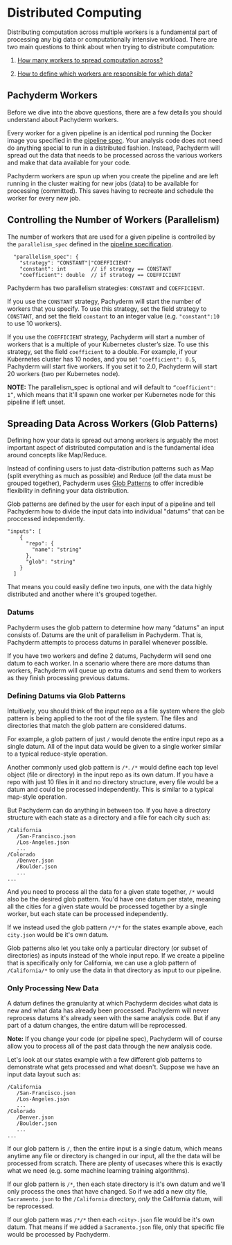 # Distributed Computing

Distributing computation across multiple workers is a fundamental part of processing any big data or computationally intensive workload. There are two main questions to think about when trying to distribute computation:

1. [How many workers to spread computation across?](#controlling-the-number-of-workers-parallelism)

2. [How to define which workers are responsible for which data?](#spreading-data-across-workers-glob-patterns)

## Pachyderm Workers

Before we dive into the above questions, there are a few details you should understand about Pachyderm workers. 

Every worker for a given pipeline is an identical pod running the Docker image you specified in the [pipeline spec](../reference/pipline_spec.html). Your analysis code does not need do anything special to run in a distributed fashion. Instead, Pachyderm will spread out the data that needs to be processed across the various workers and make that data available for your code. 

Pachyderm workers are spun up when you create the pipeline and are left running in the cluster waiting for new jobs (data) to be available for processing (committed). This saves having to recreate and schedule the worker for every new job.

## Controlling the Number of Workers (Parallelism)

The number of workers that are used for a given pipeline is controlled by the `parallelism_spec` defined in the [pipeline specification](../reference/pipline_spec.html).

```
  "parallelism_spec": {
    "strategy": "CONSTANT"|"COEFFICIENT"
    "constant": int        // if strategy == CONSTANT
    "coefficient": double  // if strategy == COEFFICIENT
```
Pachyderm has two parallelism strategies: `CONSTANT` and `COEFFICIENT`.

If you use the `CONSTANT` strategy, Pachyderm will start the number of workers that you specify. To use this strategy, set the field strategy to `CONSTANT`, and set the field `constant` to an integer value (e.g. `"constant":10` to use 10 workers).

If you use the `COEFFICIENT` strategy, Pachyderm will start a number of workers that is a multiple of your Kubernetes cluster’s size. To use this strategy, set the field `coefficient` to a double. For example, if your Kubernetes cluster has 10 nodes, and you set `"coefficient": 0.5`, Pachyderm will start five workers. If you set it to 2.0, Pachyderm will start 20 workers (two per Kubernetes node).

**NOTE:** The parallelism_spec is optional and will default to `“coefficient": 1”`, which means that it'll spawn one worker per Kubernetes node for this pipeline if left unset. 

## Spreading Data Across Workers (Glob Patterns)

Defining how your data is spread out among workers is arguably the most important aspect of distributed computation and is the fundamental idea around concepts like Map/Reduce. 

Instead of confining users to just data-distribution patterns such as Map (split everything as much as possible) and Reduce (_all_ the data must be grouped together), Pachyderm uses [Glob Patterns](https://en.wikipedia.org/wiki/Glob_(programming)) to offer incredible flexibility in defining your data distribution. 

 Glob patterns are defined by the user for each input of a pipeline and tell Pachyderm how to divide the input data into individual "datums" that can be proccessed independently. 

```
"inputs": [
    {
      "repo": {
        "name": "string"
      },
      "glob": "string"
    }
  ]
```
That means you could easily define two inputs, one with the data highly distributed and another where it's grouped together. 

### Datums

Pachyderm uses the glob pattern to determine how many “datums” an input consists of. Datums are the unit of parallelism in Pachyderm. That is, Pachyderm attempts to process datums in parallel whenever possible.

If you have two workers and define 2 datums, Pachyderm will send one datum to each worker. In a scenario where there are more datums than workers, Pachyderm will queue up extra datums and send them to workers as they finish processing previous datums. 

### Defining Datums via Glob Patterns

Intuitively, you should think of the input repo as a file system where the glob pattern is being applied to the root of the file system. The files and directories that match the glob pattern are considered datums.

For example, a glob pattern of just `/` would denote the entire input repo as a single datum. All of the input data would be given to a single worker similar to a typical reduce-style operation.

Another commonly used glob pattern is `/*`. `/*` would define each top level object (file or directory) in the input repo as its own datum. If you have a repo with just 10 files in it and no directory structure, every file would be a datum and could be processed independently. This is similar to a  typical map-style operation.

But Pachyderm can do anything in between too. If you have a directory structure with each state as a directory and a file for each city such as:

```
/California
   /San-Francisco.json
   /Los-Angeles.json
   ...
/Colorado
   /Denver.json
   /Boulder.json
   ...
...
```
And you need to process all the data for a given state together, `/*` would also be the desired glob pattern. You'd have one datum per state, meaning all the cities for a given state would be processed together by a single worker, but each state can be processed independently. 

If we instead used the glob pattern `/*/*` for the states example above, each `city.json` would be it's own datum. 

Glob patterns also let you take only a particular directory (or subset of directories) as inputs instead of the whole input repo. If we create a pipeline that is specifically only for California, we can use a glob pattern of `/California/*` to only use the data in that directory as input to our pipeline. 

### Only Processing New Data

A datum defines the granularity at which Pachyderm decides what data is new and what data has already been processed. Pachyderm will never reprocess datums it's already seen with the same analysis code. But if any part of a datum changes, the entire datum will be reprocessed. 

**Note:** If you change your code (or pipeline spec), Pachyderm will of course allow you to process all of the past data through the new analysis code.  

Let's look at our states example with a few different glob patterns to demonstrate what gets processed and what doesn't. Suppose we have an input data layout such as:

```
/California
   /San-Francisco.json
   /Los-Angeles.json
   ...
/Colorado
   /Denver.json
   /Boulder.json
   ...
...
```

If our glob pattern is `/`, then the entire input is a single datum, which means anytime any file or directory is changed in our input, all the the data will be processed from scratch. There are plenty of usecases where this is exactly what we need (e.g. some machine learning training algorithms).

If our glob pattern is `/*`, then each state directory is it's own datum and we'll only process the ones that have changed. So if we add a  new city file, `Sacramento.json` to the `/California` directory, _only_ the California datum, will be reprocessed.

If our glob pattern was `/*/*` then each `<city>.json` file would be it's own datum. That means if we added a `Sacramento.json` file, only that specific file would be processed by Pachyderm.

